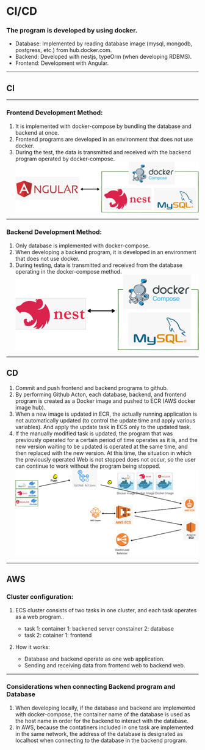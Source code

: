 # CI/CD
### The program is developed by using docker.
* Database: Implemented by reading database image (mysql, mongodb, postgress, etc.) from hub.docker.com.
* Backend: Developed with nestjs, typeOrm (when developing RDBMS).
* Frontend: Development with Angular. 
----
## CI
---
### Frontend  Development Method:
1. It is implemented with docker-compose by bundling the database and backend at once.
2. Frontend programs are developed in an environment that does not use docker.
3. During the test, the data is transmitted and received with the backend program operated by docker-compose.
![](images/ci-cd2.png)
---
### Backend Development Method:
1. Only database is implemented with docker-compose.
2. When developing a backend program, it is developed in an environment that does not use docker.
3. During testing, data is transmitted and received from the database operating in the docker-compose method.
![](images/ci-cd1.png)
----------
## CD
1. Commit and push frontend and backend programs to github. 
2. By performing Github Acton, each database, backend, and frontend program is created as a Docker image and pushed to ECR (AWS docker image hub). 
3. When a new image is updated in ECR, the actually running application is not automatically updated (to control the update time and apply various variables). And apply the update task in ECS only to the updated task.
4. If the manually modified task is updated, the program that was previously operated for a certain period of time operates as it is, and the new version waiting to be updated is operated at the same time, and then replaced with the new version. At this time, the situation in which the previously operated Web is not stopped does not occur, so the user can continue to work without the program being stopped.
![](images/ci-cd3.png)
----
## AWS 
### Cluster configuration: 
1. ECS cluster consists of two tasks in one cluster, and each task operates as a web program.. 
   * task 1:  container 1: backened server
                     constainer 2: database
   * task 2:  cotainer 1: frontend 


2. How it works: 
   * Database and backend operate as one web application.
   * Sending and receiving data from frontend web to backend web.
---
### Considerations when connecting Backend program and Database
1. When developing locally, if the database and backend are implemented with docker-compose, the container name of the database is used as the host name in order for the backend to interact with the database.
2. In AWS, because the contatiners included in one task are implemented in the same network, the address of the database is designated as localhost when connecting to the database in the backend program.


